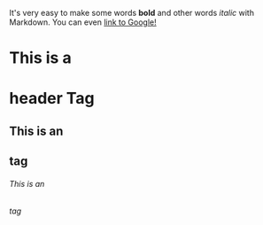 It's very easy to make some words **bold** and other words *italic* with Markdown.
You can even [link to Google!](http://google.com)

# This is a <h1> header Tag
## This is an <h2> tag
###### This is an <h6> tag

